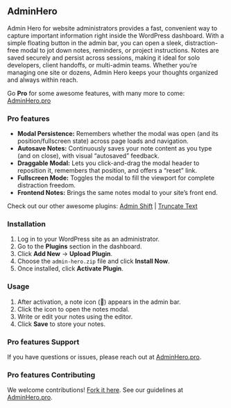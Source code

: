 ## AdminHero
Admin Hero for website administrators provides a fast, convenient way to capture important information right inside the WordPress dashboard. With a simple floating button in the admin bar, you can open a sleek, distraction-free modal to jot down notes, reminders, or project instructions. Notes are saved securely and persist across sessions, making it ideal for solo developers, client handoffs, or multi-admin teams. Whether you’re managing one site or dozens, Admin Hero keeps your thoughts organized and always within reach.

Go **Pro** for some awesome features, with many more to come: [AdminHero.pro](https://adminhero.pro)

### Pro features
- **Modal Persistence:** Remembers whether the modal was open (and its position/fullscreen state) across page loads and navigation.
- **Autosave Notes:** Continuously saves your note content as you type (and on close), with visual “autosaved” feedback.
- **Draggable Modal:** Lets you click-and-drag the modal header to reposition it, remembers that position, and offers a “reset” link.
- **Fullscreen Mode:** Toggles the modal to fill the viewport for complete distraction freedom.
- **Frontend Notes:** Brings the same notes modal to your site’s front end.

Check out our other awesome plugins: [Admin Shift](https://wordpress.org/plugins/admin-shift) | [Truncate Text](https://wordpress.org/plugins/truncate-text)

### Installation
1. Log in to your WordPress site as an administrator.  
2. Go to the **Plugins** section in the dashboard.  
3. Click **Add New** → **Upload Plugin**.  
4. Choose the `admin-hero.zip` file and click **Install Now**.  
5. Once installed, click **Activate Plugin**.

### Usage
1. After activation, a note icon (📝) appears in the admin bar.  
2. Click the icon to open the notes modal.  
3. Write or edit your notes using the editor.  
4. Click **Save** to store your notes.

### Pro features Support
If you have questions or issues, please reach out at [AdminHero.pro](https://adminhero.pro).

### Pro features Contributing
We welcome contributions! [Fork it here](https://github.com/chisleynate/admin-hero). See our guidelines at [AdminHero.pro](https://adminhero.pro).
